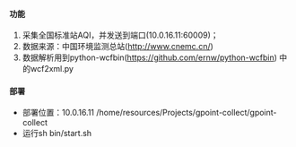 #### 功能
1. 采集全国标准站AQI，并发送到端口(10.0.16.11:60009)；
2. 数据来源：中国环境监测总站(http://www.cnemc.cn/)
3. 数据解析用到python-wcfbin(https://github.com/ernw/python-wcfbin) 中的wcf2xml.py

#### 部署
- 部署位置：10.0.16.11 /home/resources/Projects/gpoint-collect/gpoint-collect
- 运行sh bin/start.sh

